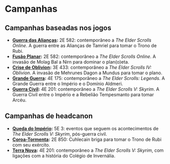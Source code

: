 # Campanhas

## Campanhas baseadas nos jogos
* **[Guerra das Alianças](/campanhas/guerra_aliancas):** 2E 582: contemporâneo a *The Elder Scrolls Online*. A guerra entre as Alianças de Tamriel para tomar o Trono de Rubi.
* **[Fusão Planar](/campanhas/fusao_planar):** 2E 582: contemporâneo a *The Elder Scrolls Online*. A invasão de Molag Bal a Nirn para dominar o plan(o)eta. 
* **[Crise de Oblivion](/campanhas/crise_oblivion):** 3E 433: contemporâneo a *The Elder Scrolls IV: Oblivion*. A invasão de Mehrunes Dagon a Mundus para tomar o plano.
* **[Grande Guerra](/campanhas/grande_guerra):** 4E 175: contemporâneo a *The Elder Scrolls: Legends*. A Grande Guerra entre o Império e o Domínio Aldmeri.
* **[Guerra Civil](/campanhas/guerra_civil):** 4E 201: contemporâneo a *The Elder Scrolls V: Skyrim*. A Guerra Civil entre o Império e a Rebelião Tempesmanto para tomar Arcéu.

## Campanhas de headcanon
* **[Queda do Império](/campanhas/queda_imperio):** 5E 3: eventos que seguem os acontecimentos de *The Elder Scrolls V: Skyrim*, pós-guerra civil.
* **[Coroa-Tormenta](/campanhas/coroa-tormenta):** 2E 850: Cuhlecain briga para tomar o Trono de Rubi com seu exército.
* **[Terra Nova](/campanhas/terranova):** 4E 201: contemporâneo a *The Elder Scrolls V: Skyrim*, com ligações com a história do Colégio de Invernália.
